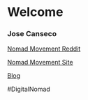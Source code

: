 # Welcome

### Jose Canseco 
<A Href="https://www.reddit.com/r/digitalnomad/comments/6ot9eu/%E3%83%8E%E3%83%9E%E3%83%89%E3%83%87%E3%82%B8%E3%82%BF%E3%83%AB%E3%83%8E%E3%83%9E%E3%83%89%E3%83%A2%E3%83%90%E3%82%A4%E3%83%AB%E3%83%8E%E3%83%9E%E3%83%89%E3%83%A2%E3%83%90%E3%82%A4%E3%83%AB%E3%83%9C%E3%83%98%E3%83%9F%E3%82%A2%E3%83%B3/" Target="_blank">Nomad Movement Reddit</A>
<Div>
<A Href="http://cnhv.co/euk" Target="_blank">Nomad Movement Site</A>
<P>
<A Href="https://nomadmovement.github.io/Blog/" Target="_blank">Blog</A>
<P>
#DigitalNomad
<P>
    
    
    

